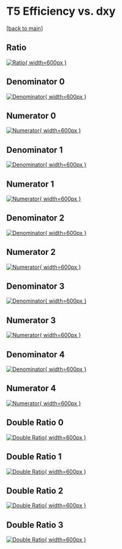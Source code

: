 # T5 Efficiency vs. dxy

[[back to main](./)]



## Ratio

[![Ratio](../mtv/var/T5_vtr_321_0_eff_dxy.png){ width=600px }](../mtv/var/T5_vtr_321_0_eff_dxy.pdf)

## Denominator 0

[![Denominator](../mtv/den/T5_vtr_321_0_eff_dxy_den0.png){ width=600px }](../mtv/den/T5_vtr_321_0_eff_dxy_den0.pdf)

## Numerator 0

[![Numerator](../mtv/num/T5_vtr_321_0_eff_dxy_num0.png){ width=600px }](../mtv/num/T5_vtr_321_0_eff_dxy_num0.pdf)

## Denominator 1

[![Denominator](../mtv/den/T5_vtr_321_0_eff_dxy_den1.png){ width=600px }](../mtv/den/T5_vtr_321_0_eff_dxy_den1.pdf)

## Numerator 1

[![Numerator](../mtv/num/T5_vtr_321_0_eff_dxy_num1.png){ width=600px }](../mtv/num/T5_vtr_321_0_eff_dxy_num1.pdf)

## Denominator 2

[![Denominator](../mtv/den/T5_vtr_321_0_eff_dxy_den2.png){ width=600px }](../mtv/den/T5_vtr_321_0_eff_dxy_den2.pdf)

## Numerator 2

[![Numerator](../mtv/num/T5_vtr_321_0_eff_dxy_num2.png){ width=600px }](../mtv/num/T5_vtr_321_0_eff_dxy_num2.pdf)

## Denominator 3

[![Denominator](../mtv/den/T5_vtr_321_0_eff_dxy_den3.png){ width=600px }](../mtv/den/T5_vtr_321_0_eff_dxy_den3.pdf)

## Numerator 3

[![Numerator](../mtv/num/T5_vtr_321_0_eff_dxy_num3.png){ width=600px }](../mtv/num/T5_vtr_321_0_eff_dxy_num3.pdf)

## Denominator 4

[![Denominator](../mtv/den/T5_vtr_321_0_eff_dxy_den4.png){ width=600px }](../mtv/den/T5_vtr_321_0_eff_dxy_den4.pdf)

## Numerator 4

[![Numerator](../mtv/num/T5_vtr_321_0_eff_dxy_num4.png){ width=600px }](../mtv/num/T5_vtr_321_0_eff_dxy_num4.pdf)

## Double Ratio 0

[![Double Ratio](../mtv/ratio/T5_vtr_321_0_eff_dxy_ratio0.png){ width=600px }](../mtv/ratio/T5_vtr_321_0_eff_dxy_ratio0.pdf)

## Double Ratio 1

[![Double Ratio](../mtv/ratio/T5_vtr_321_0_eff_dxy_ratio1.png){ width=600px }](../mtv/ratio/T5_vtr_321_0_eff_dxy_ratio1.pdf)

## Double Ratio 2

[![Double Ratio](../mtv/ratio/T5_vtr_321_0_eff_dxy_ratio2.png){ width=600px }](../mtv/ratio/T5_vtr_321_0_eff_dxy_ratio2.pdf)

## Double Ratio 3

[![Double Ratio](../mtv/ratio/T5_vtr_321_0_eff_dxy_ratio3.png){ width=600px }](../mtv/ratio/T5_vtr_321_0_eff_dxy_ratio3.pdf)

